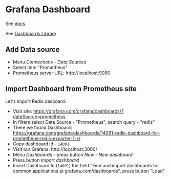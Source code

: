 # Grafana Dashboard

See [docs](https://grafana.com/docs/grafana/latest/dashboards/)

See [Dashboards Library](https://grafana.com/grafana/dashboards/)

## Add Data source

- Menu *Connections* - *Data Sources*
- Select item "Prometheus"
- Prometheus server URL: http://localhost:9090 

## Import Dashboard from Prometheus site

Let's import Redis dasboard:

- Visit site: https://grafana.com/grafana/dashboards/?dataSource=prometheus
- In filters select Data Source - "Prometheus", search query - "redis"
- There we found Dashboard: https://grafana.com/grafana/dashboards/14091-redis-dashboard-for-prometheus-redis-exporter-1-x/
- Copy dashboard Id - `14091`
- Visit our Grafana: http://localhost:3000/
- Menu *Dashboards* - press button *New* - *New dashboard*
- Press button *Import dashboard*
- Insert Dashboard Id (`14091`) the field "Find and import dashboards for common applications at grafana.com/dashboards", press button "Load"

